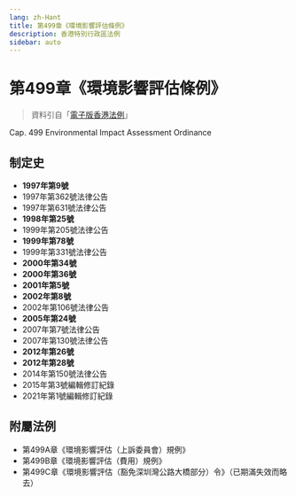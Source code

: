```yaml
---
lang: zh-Hant
title: 第499章《環境影響評估條例》
description: 香港特別行政區法例
sidebar: auto
---
```


# 第499章《環境影響評估條例》
> 資料引自「[電子版香港法例](https://www.elegislation.gov.hk/)」

Cap. 499 Environmental Impact Assessment Ordinance
## 制定史
- **1997年第9號**
- 1997年第362號法律公告
- 1997年第631號法律公告
- **1998年第25號**
- 1999年第205號法律公告
- **1999年第78號**
- 1999年第331號法律公告
- **2000年第34號**
- **2000年第36號**
- **2001年第5號**
- **2002年第8號**
- 2002年第106號法律公告
- **2005年第24號**
- 2007年第7號法律公告
- 2007年第130號法律公告
- **2012年第26號**
- **2012年第28號**
- 2014年第150號法律公告
- 2015年第3號編輯修訂紀錄
- 2021年第1號編輯修訂紀錄
## 附屬法例
- 第499A章《環境影響評估（上訴委員會）規例》
- 第499B章《環境影響評估（費用）規例》
- 第499C章《環境影響評估（豁免深圳灣公路大橋部分）令》（已期滿失效而略去）